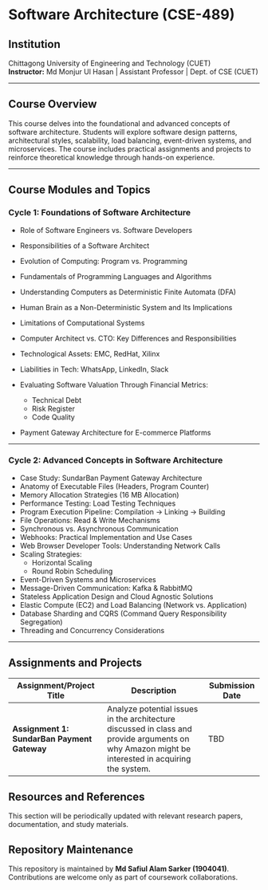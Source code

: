 # **Software Architecture (CSE-489)**

## **Institution**

Chittagong University of Engineering and Technology (CUET)  
**Instructor:** Md Monjur Ul Hasan | Assistant Professor | Dept. of CSE (CUET)

---

## **Course Overview**

This course delves into the foundational and advanced concepts of software architecture. Students will explore software design patterns, architectural styles, scalability, load balancing, event-driven systems, and microservices. The course includes practical assignments and projects to reinforce theoretical knowledge through hands-on experience.

---

## **Course Modules and Topics**

### **Cycle 1: Foundations of Software Architecture**

- Role of Software Engineers vs. Software Developers
- Responsibilities of a Software Architect
- Evolution of Computing: Program vs. Programming
- Fundamentals of Programming Languages and Algorithms
- Understanding Computers as Deterministic Finite Automata (DFA)
- Human Brain as a Non-Deterministic System and Its Implications
- Limitations of Computational Systems

- Computer Architect vs. CTO: Key Differences and Responsibilities
- Technological Assets: EMC, RedHat, Xilinx
- Liabilities in Tech: WhatsApp, LinkedIn, Slack
- Evaluating Software Valuation Through Financial Metrics:
  - Technical Debt
  - Risk Register
  - Code Quality
- Payment Gateway Architecture for E-commerce Platforms

---

### **Cycle 2: Advanced Concepts in Software Architecture**

- Case Study: SundarBan Payment Gateway Architecture
- Anatomy of Executable Files (Headers, Program Counter)
- Memory Allocation Strategies (16 MB Allocation)
- Performance Testing: Load Testing Techniques
- Program Execution Pipeline: Compilation → Linking → Building
- File Operations: Read & Write Mechanisms
- Synchronous vs. Asynchronous Communication
- Webhooks: Practical Implementation and Use Cases
- Web Browser Developer Tools: Understanding Network Calls
- Scaling Strategies:
  - Horizontal Scaling
  - Round Robin Scheduling
- Event-Driven Systems and Microservices
- Message-Driven Communication: Kafka & RabbitMQ
- Stateless Application Design and Cloud Agnostic Solutions
- Elastic Compute (EC2) and Load Balancing (Network vs. Application)
- Database Sharding and CQRS (Command Query Responsibility Segregation)
- Threading and Concurrency Considerations

---

## **Assignments and Projects**

| Assignment/Project Title                    | Description                                                                                                                                      | Submission Date |
| ------------------------------------------- | ------------------------------------------------------------------------------------------------------------------------------------------------ | --------------- |
| **Assignment 1: SundarBan Payment Gateway** | Analyze potential issues in the architecture discussed in class and provide arguments on why Amazon might be interested in acquiring the system. | TBD             |

## **Resources and References**

This section will be periodically updated with relevant research papers, documentation, and study materials.

## **Repository Maintenance**

This repository is maintained by **Md Safiul Alam Sarker (1904041)**. Contributions are welcome only as part of coursework collaborations.
